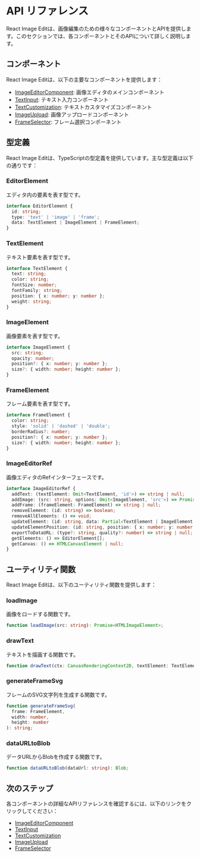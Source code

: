 # API リファレンス

React Image Editは、画像編集のための様々なコンポーネントとAPIを提供します。このセクションでは、各コンポーネントとそのAPIについて詳しく説明します。

## コンポーネント

React Image Editは、以下の主要なコンポーネントを提供します：

- [ImageEditorComponent](/api/image-editor-component): 画像エディタのメインコンポーネント
- [TextInput](/api/text-input): テキスト入力コンポーネント
- [TextCustomization](/api/text-customization): テキストカスタマイズコンポーネント
- [ImageUpload](/api/image-upload): 画像アップロードコンポーネント
- [FrameSelector](/api/frame-selector): フレーム選択コンポーネント

## 型定義

React Image Editは、TypeScriptの型定義を提供しています。主な型定義は以下の通りです：

### EditorElement

エディタ内の要素を表す型です。

```typescript
interface EditorElement {
  id: string;
  type: 'text' | 'image' | 'frame';
  data: TextElement | ImageElement | FrameElement;
}
```

### TextElement

テキスト要素を表す型です。

```typescript
interface TextElement {
  text: string;
  color: string;
  fontSize: number;
  fontFamily: string;
  position: { x: number; y: number };
  weight: string;
}
```

### ImageElement

画像要素を表す型です。

```typescript
interface ImageElement {
  src: string;
  opacity: number;
  position?: { x: number; y: number };
  size?: { width: number; height: number };
}
```

### FrameElement

フレーム要素を表す型です。

```typescript
interface FrameElement {
  color: string;
  style: 'solid' | 'dashed' | 'double';
  borderRadius?: number;
  position?: { x: number; y: number };
  size?: { width: number; height: number };
}
```

### ImageEditorRef

画像エディタのRefインターフェースです。

```typescript
interface ImageEditorRef {
  addText: (textElement: Omit<TextElement, 'id'>) => string | null;
  addImage: (src: string, options: Omit<ImageElement, 'src'>) => Promise<string | null>;
  addFrame: (frameElement: FrameElement) => string | null;
  removeElement: (id: string) => boolean;
  removeAllElements: () => void;
  updateElement: (id: string, data: Partial<TextElement | ImageElement | FrameElement>) => boolean;
  updateElementPosition: (id: string, position: { x: number; y: number }) => boolean;
  exportToDataURL: (type?: string, quality?: number) => string | null;
  getElements: () => EditorElement[];
  getCanvas: () => HTMLCanvasElement | null;
}
```

## ユーティリティ関数

React Image Editは、以下のユーティリティ関数を提供します：

### loadImage

画像をロードする関数です。

```typescript
function loadImage(src: string): Promise<HTMLImageElement>;
```

### drawText

テキストを描画する関数です。

```typescript
function drawText(ctx: CanvasRenderingContext2D, textElement: TextElement): void;
```

### generateFrameSvg

フレームのSVG文字列を生成する関数です。

```typescript
function generateFrameSvg(
  frame: FrameElement,
  width: number,
  height: number
): string;
```

### dataURLtoBlob

データURLからBlobを作成する関数です。

```typescript
function dataURLtoBlob(dataUrl: string): Blob;
```

## 次のステップ

各コンポーネントの詳細なAPIリファレンスを確認するには、以下のリンクをクリックしてください：

- [ImageEditorComponent](/api/image-editor-component)
- [TextInput](/api/text-input)
- [TextCustomization](/api/text-customization)
- [ImageUpload](/api/image-upload)
- [FrameSelector](/api/frame-selector)